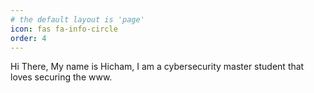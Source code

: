 ```yaml
---
# the default layout is 'page'
icon: fas fa-info-circle
order: 4
---
```


Hi There, My name is Hicham, I am a cybersecurity master student that loves securing the www.